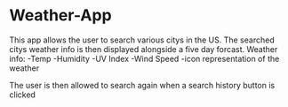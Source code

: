# Weather-App

This app allows the user to search various citys in the US.
The searched citys weather info is then displayed alongside a five day forcast.
Weather info:
-Temp
-Humidity
-UV Index
-Wind Speed
-icon representation of the weather

The user is then allowed to search again when a search history button is clicked


